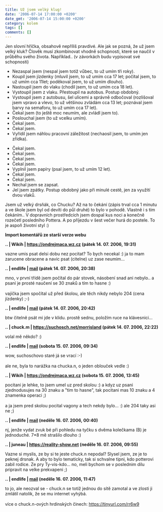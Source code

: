 ```yaml
---
title: Už jsem velký klug!
date: '2006-07-14 17:00:00 +0200'
date_gmt: '2006-07-14 15:00:00 +0200'
category: kolem
tags: []
comments: []
---
```

<p>Jen slovní hříčka, obsahově nepříliš pravdivé. Ale jak se pozná, že už jsem velký kluk? Člověk musí zkombinovat vhodně schopnosti, které se naučil v průběhu svého života. Například.. (v závorkách budu vypisovat své schopnosti)</p>
<ul>
<li>Nezaspal jsem (nespal jsem totiž vůbec, to už umím tři roky).</li>
<li>Koupil jsem jízdenky (mluvil jsem, to už umím cca 17 let; počítal jsem, to už umím cca 11let; poděkoval jsem, to už umím dlouho).</li>
<li>Nastoupil jsem do vlaku (chodil jsem, to už umím cca 18 let).</li>
<li>Vystoupil jsem z vlaku. Přestoupil na autobus. Postup obdobný.</li>
<li>Vystoupil jsem z autobusu, šel ulicemi a správně odbočoval (rozlišoval jsem vpravo a vlevo, to už většinou zvládám cca 13 let; poznával jsem barvy na semaforu, to už umím cca 17 let).</li>
<li>Čekal jsem (to ještě moc neumím, ale zvládl jsem to).</li>
<li>Poslouchal jsem (to už vcelku umím).</li>
<li>Čekal jsem.</li>
<li>Čekal jsem.</li>
<li>Vyřídil jsem náhlou pracovní záležitost (nechaosil jsem, to umím jen zřídka).</p>
<li>Čekal jsem.</li>
<li>Čekal jsem.</li>
<li>Čekal jsem.</li>
<li>Čekal jsem.</li>
<li>Vyplnil jsem papíry (psal jsem, to už umím 12 let).</li>
<li>Čekal jsem.</li>
<li>Čekal jsem.</li>
<li>Nechal jsem se zapsat.</li>
<li>Jel jsem zpátky. Postup obdobný jako při minulé cestě, jen za využití dvou vlaků.</li>
</ul>
<p>Jsem už velký drsňák, co Chucku? Až na to čekání (zápis trval cca 1 minutu a ve škole jsem byl od devíti do půl druhé) to bylo v pohodě. Vlastně i s tím čekáním.. V dopravních prostředcích jsem dospal kus noci a konečně rozečetl posledního Pottera. A po příjezdu v šest večer hurá do postele. To je aspoň životní styl :)</p>
<div class="import-komentaru">
<p><strong>Import komentářů ze starší verze webu</strong></p>
<div class="comment">
<p style="font-weight:bold"><span class="compredmet">..</span> | <span class="comname">Wikih</span> |  <a href="https://ondrejmaca.wz.cz">https://ondrejmaca.wz.cz</a> (pátek&nbsp;14.&nbsp;07.&nbsp;2006,&nbsp;19:31)</p>
<p>vazne umis psat delsi dobu nez pocitat? To bych necekal :) ja to mam zarucene obracene a navic psat (citelne) uz zase neumim... </p>
</div>
<div class="comment">
<p style="font-weight:bold"><span class="compredmet">..</span> | <span class="comname">endlife</span> |  <a href="mailto:jan.martinek@post.cz">mail</a> (pátek&nbsp;14.&nbsp;07.&nbsp;2006,&nbsp;20:38)</p>
<p>mno, v první třídě jsem počítal do pár stovek, násobení snad ani nebylo.. a psaní je prosté naučení se 30 znaků a tím to hasne :) <br>  <br> vajíčka jsem spočítal už před školou, ale těch nikdy nebylo 204 (cena jízdenky) ;-) </p>
</div>
<div class="comment">
<p style="font-weight:bold"><span class="compredmet">..</span> | <span class="comname">endlife</span> |  <a href="mailto:jan.martinek@post.cz">mail</a> (pátek&nbsp;14.&nbsp;07.&nbsp;2006,&nbsp;20:42)</p>
<p>btw čitelně psát mi jde v klidu. prostě sednu, položím ruce na klávesnici... </p>
</div>
<div class="comment">
<p style="font-weight:bold"><span class="compredmet">..</span> | <span class="comname">chuck.m</span> |  <a href="https://suchosch.net/morrisland">https://suchosch.net/morrisland</a> (pátek&nbsp;14.&nbsp;07.&nbsp;2006,&nbsp;22:22)</p>
<p>volal mě někdo? :) </p>
</div>
<div class="comment">
<p style="font-weight:bold"><span class="compredmet">..</span> | <span class="comname">endlife</span> |  <a href="mailto:jan.martinek@post.cz">mail</a> (sobota&nbsp;15.&nbsp;07.&nbsp;2006,&nbsp;09:34)</p>
<p>wow, suchoschovo staré já se vrací :-) <br>  <br> ale ne, byla to narážka na chucka.n, o jeden oblouček vedle :) </p>
</div>
<div class="comment">
<p style="font-weight:bold"><span class="compredmet">..</span> | <span class="comname">Wikih</span> |  <a href="https://ondrejmaca.wz.cz">https://ondrejmaca.wz.cz</a> (sobota&nbsp;15.&nbsp;07.&nbsp;2006,&nbsp;13:45)</p>
<p>pocitani je lehke, to jsem umel uz pred skolou :) a kdyz uz psani zjednodusujes na 30 znaku a &quot;tim to hasne&quot;, tak pocitani mas 10 znaku a 4 znamenka operaci ;) <br>  <br> a ja jsem pred skolou pocital vagony a tech nekdy bylo... :) ale 204 taky asi ne ;) </p>
</div>
<div class="comment">
<p style="font-weight:bold"><span class="compredmet">..</span> | <span class="comname">endlife</span> |  <a href="mailto:jan.martinek@post.cz">mail</a> (neděle&nbsp;16.&nbsp;07.&nbsp;2006,&nbsp;00:40)</p>
<p>nj, jenže vydat zvuk bé při pohledu na tyčku s dvěma kolečkama (B) je jednoduché. 7*8 mě strašilo dlouho :) </p>
</div>
<div class="comment">
<p style="font-weight:bold"><span class="compredmet">..</span> | <span class="comname">juneau</span> |  <a href="https://reality-show.net">https://reality-show.net</a> (neděle&nbsp;16.&nbsp;07.&nbsp;2006,&nbsp;09:55)</p>
<p>Vazne si myslis, ze by si te jeste chuck.n nepodal? Slysel jsem, ze je to peknej drsnak. A aby to bylo tematicky, tak si schvalne tipni, kdo potterovi zabil rodice. Ze pry Ty-vis-kdo... no, meli bychom se v poslednim dilu pripravit na velke prekvapeni ;) </p>
</div>
<div class="comment">
<p style="font-weight:bold"><span class="compredmet">..</span> | <span class="comname">endlife</span> |  <a href="mailto:jan.martinek@post.cz">mail</a> (neděle&nbsp;16.&nbsp;07.&nbsp;2006,&nbsp;11:47)</p>
<p>to jo, ale neozval se - chuck.n se totiž jednou do sítě zamotal a ve zlosti ji zmlátil natolik, že se mu internet vyhýbá. <br>  <br> více o chuck.n-ových hrdinských činech: <a href="https://tinyurl.com/rr6w9">https://tinyurl.com/rr6w9</a> </p>
</div>
</div>
